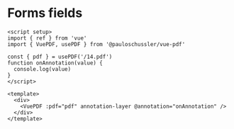 # Forms fields

```vue
<script setup>
import { ref } from 'vue'
import { VuePDF, usePDF } from '@pauloschussler/vue-pdf'

const { pdf } = usePDF('/14.pdf')
function onAnnotation(value) {
  console.log(value)
}
</script>

<template>
  <div>
    <VuePDF :pdf="pdf" annotation-layer @annotation="onAnnotation" />
  </div>
</template>
```

<ClientOnly>
  <AnnoForms />
</ClientOnly>
